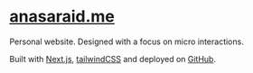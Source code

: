 # [anasaraid.me](https://anasaraid.me)

Personal website. Designed with a focus on micro interactions.

Built with [Next.js](https://nextjs.org), [tailwindCSS](https://tailwindcss.com/) and deployed on [GitHub](https://pages.github.com/).
